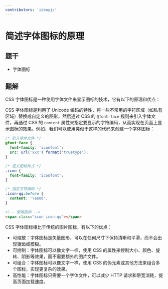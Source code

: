 ```yaml
---
contributors: 'isboyjc'
---
```


# 简述字体图标的原理


## 题干

- 字体图标



## 题解

<!-- ::: details 点我查看题解 -->

CSS 字体图标是一种使用字体文件来显示图标的技术，它有以下的原理和优点：

CSS 字体图标是利用了 Unicode 编码的特性，将一些不常用的字符区域（如私有区域）替换成自定义的图形，然后通过 CSS 的 `@font-face` 规则来引入字体文件，再通过 CSS 的 `content` 属性来指定要显示的字符编码，从而实现在页面上显示图标的效果。例如，我们可以使用类似于这样的代码来创建一个字体图标：

```css
/* 引入字体文件 */
@font-face {
  font-family: 'iconfont';
  src: url('xxx') format('truetype');
}

/* 定义图标样式 */
.icon {
  font-family: 'iconfont';
}

/* 指定字符编码 */
.icon-qq:before {
  content: '\e600';
}
```

```html
<!-- 使用图标 -->
<span class="icon icon-qq"></span>
```

CSS 字体图标相比于传统的图片图标，有以下的优点：
  - 可缩放：字体图标是矢量图形，可以在任何尺寸下保持清晰和平滑，而不会出现锯齿或模糊。
  - 可控制：字体图标可以像文字一样，使用 CSS 的属性来控制大小、颜色、旋转、阴影等效果，而不需要额外的图片文件。
  - 可组合：字体图标可以像文字一样，使用 CSS 的伪元素或其他方法来组合多个图标，实现更复杂的效果。
  - 高性能：字体图标只需要一个字体文件，可以减少 HTTP 请求和带宽消耗，提高页面加载速度。

<!-- ::: -->


